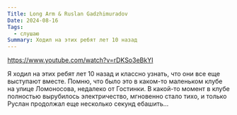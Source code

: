 ```yaml
---
Title: Long Arm & Ruslan Gadzhimuradov
Date: 2024-08-16
Tags:
  - слушаю
Summary: Ходил на этих ребят лет 10 назад
---
```


https://www.youtube.com/watch?v=rDKSo3eBkYI

Я ходил на этих ребят лет 10 назад и классно узнать, что они все еще выступают вместе. Помню, что было это в каком-то маленьком клубе на улице Ломоносова, недалеко от Гостинки. В какой-то момент в клубе полностью вырубилось электричество, мгновенно стало тихо, и только Руслан продолжал еще несколько секунд ебашить...
